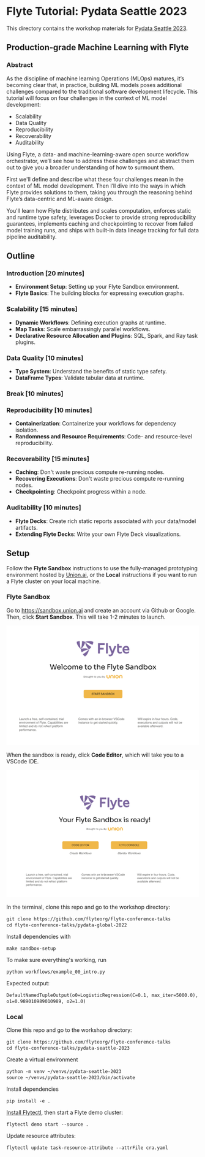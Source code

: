 # Flyte Tutorial: Pydata Seattle 2023

This directory contains the workshop materials for [Pydata Seattle 2023](https://pydata.org/seattle2023/).

## Production-grade Machine Learning with Flyte

### Abstract

As the discipline of machine learning Operations (MLOps) matures, it’s becoming
clear that, in practice, building ML models poses additional challenges compared
to the traditional software development lifecycle. This tutorial will focus on
four challenges in the context of ML model development:

- Scalability
- Data Quality
- Reproducibility
- Recoverability
- Auditability

Using Flyte, a data- and machine-learning-aware open source workflow orchestrator,
we’ll see how to address these challenges and abstract them out to give you a
broader understanding of how to surmount them.

First we'll define and describe what these four challenges mean in the context
of ML model development. Then I’ll dive into the ways in which Flyte provides
solutions to them, taking you through the reasoning behind Flyte’s data-centric
and ML-aware design.

You'll learn how Flyte distributes and scales computation, enforces static and
runtime type safety, leverages Docker to provide strong reproducibility
guarantees, implements caching and checkpointing to recover from failed model
training runs, and ships with built-in data lineage tracking for full data
pipeline auditability.

## Outline

### Introduction [20 minutes]

- **Environment Setup**: Setting up your Flyte Sandbox environment.
- **Flyte Basics**: The building blocks for expressing execution graphs.

### Scalability [15 minutes]

- **Dynamic Workflows**: Defining execution graphs at runtime.
- **Map Tasks**: Scale embarrassingly parallel workflows.
- **Declarative Resource Allocation and Plugins**: SQL, Spark, and Ray task plugins.

### Data Quality [10 minutes]

- **Type System**: Understand the benefits of static type safety.
- **DataFrame Types**: Validate tabular data at runtime.

### Break [10 minutes]

### Reproducibility [10 minutes]

- **Containerization**: Containerize your workflows for dependency isolation.
- **Randomness and Resource Requirements**: Code- and resource-level reproducibility.

### Recoverability [15 minutes]

- **Caching**: Don't waste precious compute re-running nodes.
- **Recovering Executions**: Don't waste precious compute re-running nodes.
- **Checkpointing**: Checkpoint progress within a node.

### Auditability [10 minutes]

- **Flyte Decks**: Create rich static reports associated with your data/model artifacts.
- **Extending Flyte Decks**: Write your own Flyte Deck visualizations.


## Setup

Follow the **Flyte Sandbox** instructions to use the fully-managed prototyping
environment hosted by [Union.ai](https://www.union.ai/), or the **Local**
instructions if you want to run a Flyte cluster on your local machine.

### Flyte Sandbox

Go to https://sandbox.union.ai and create an account via Github or Google. Then,
click **Start Sandbox**. This will take 1-2 minutes to launch.

<img src="static/flyte_sandbox_start.png" alt="flyte sandbox start" width="600"/>


When the sandbox is ready, click **Code Editor**, which will take you to a VSCode IDE.

<img src="static/flyte_sandbox_ready.png" alt="flyte sandbox ready" width="600"/>

In the terminal, clone this repo and go to the workshop directory:

```
git clone https://github.com/flyteorg/flyte-conference-talks
cd flyte-conference-talks/pydata-global-2022
```

Install dependencies with

```
make sandbox-setup
```

To make sure everything's working, run

```
python workflows/example_00_intro.py
```

Expected output:

```
DefaultNamedTupleOutput(o0=LogisticRegression(C=0.1, max_iter=5000.0), o1=0.989010989010989, o2=1.0)
```

### Local

Clone this repo and go to the workshop directory:

```
git clone https://github.com/flyteorg/flyte-conference-talks
cd flyte-conference-talks/pydata-seattle-2023
```

Create a virtual environment

```
python -m venv ~/venvs/pydata-seattle-2023
source ~/venvs/pydata-seattle-2023/bin/activate
```

Install dependencies

```
pip install -e .
```

[Install Flytectl](https://docs.flyte.org/projects/flytectl/en/latest/#installation),
then start a Flyte demo cluster:

```
flytectl demo start --source .
```

Update resource attributes:

```
flytectl update task-resource-attribute --attrFile cra.yaml
```
